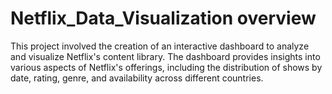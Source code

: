 # Netflix_Data_Visualization overview

This project involved the creation of an interactive dashboard to analyze and visualize Netflix's content library. The dashboard provides insights into various aspects of Netflix's offerings, including the distribution of shows by date, rating, genre, and availability across different countries. 
